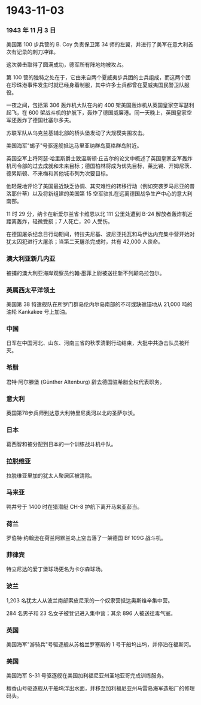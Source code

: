 # 1943-11-03

### 1943 年 11 月 3 日

美国第 100 步兵营的 B. Coy 负责保卫第 34
师的左翼，并进行了美军在意大利首次有记录的刺刀冲锋。

这次袭击取得了圆满成功，德军所有阵地均被攻占。

第 100
营的独特之处在于，它由来自两个夏威夷步兵团的士兵组成，而这两个团在珍珠港事件发生时就已经身着制服，其中许多士兵都曾在夏威夷国民警卫队服役。

一夜之间，包括第 306 轰炸机大队在内的 400
架美国轰炸机从英国皇家空军瑟利起飞，在 600
架战斗机的护航下，轰炸了德国威廉港。同一天晚上，英国皇家空军还轰炸了德国杜塞尔多夫。

苏联军队从乌克兰基辅北部的桥头堡发动了大规模突围攻击。

美国海军"蝎子"号驱逐舰抵达马里亚纳群岛莫格群岛附近。

英国空军上将阿瑟·哈里斯爵士致温斯顿·丘吉尔的论文中概述了英国皇家空军轰炸机司令部的过去成就和未来目标；德国柏林将成为优先目标，莱比锡、开姆尼茨、德累斯顿、不来梅和其他城市列为次要目标。

他轻蔑地评论了美国最近缺乏协调、其灾难性的转移行动（例如突袭罗马尼亚的普洛耶什蒂）以及将新组建的美国第
15 空军驻扎在远离德国战争生产中心的意大利南部。

11 时 29 分，纳卡在新爱尔兰省卡维恩以北 111 公里处遭到 B-24
解放者轰炸机近距离轰炸，轻微受损；7 人死亡，20 人受伤。

在德国屠杀纪念日行动期间，特拉夫尼基、波尼亚托瓦和马伊达内克集中营开始对犹太囚犯进行大屠杀；当第二天屠杀完成时，共有
42,000 人丧命。

### 澳大利亚新几内亚

被捕的澳大利亚海岸观察员约翰·墨菲上尉被送往新不列颠岛拉包尔。

### 英属西太平洋领土

美国第 38 特遣舰队在所罗门群岛伦内尔岛南部的不可或缺礁锚地从 21,000
吨的油轮 Kankakee 号上加油。

### 中国

日军在中国河北、山东、河南三省的秋季清剿行动结束，大批中共游击队员被歼灭。

### 希腊

君特·阿尔滕堡 (Günther Altenburg) 辞去德国驻希腊全权代表职务。

### 意大利

英国第78步兵师到达意大利特里尼奥河以北的圣萨尔沃。

### 日本

葛西智和被分配到日本的一个训练战斗机中队。

### 拉脱维亚

拉脱维亚里加的犹太人聚居区被清除。

### 马来亚

鸭井号于 1400 时在猎潜艇 CH-8 护航下离开马来亚彭当。

### 荷兰

罗伯特·约翰逊在荷兰阿默兰岛上空击落了一架德国 Bf 109G 战斗机。

### 菲律宾

特立尼达的爱丁堡球场更名为卡尔森球场。

### 波兰

1,203 名犹太人从波兰南部索皮尼采的一个奴隶营抵达奥斯维辛集中营。

284 名男子和 23 名女子被登记进入集中营；其余 896 人被送往毒气室。

### 英国

美国海军"游骑兵"号驱逐舰从苏格兰罗塞斯的 1
号干船坞出坞，并停泊在福斯河。

### 美国

美国海军 S-31 号驱逐舰在美国加利福尼亚州圣地亚哥完成训练服务。

檀香山号驱逐舰从干船坞浮出水面，并移至加利福尼亚州马雷岛海军造船厂的修理码头。